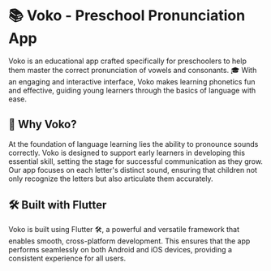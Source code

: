 # 📚 Voko - Preschool Pronunciation App
Voko is an educational app crafted specifically for preschoolers to help them master the correct pronunciation of vowels and consonants. 🎓 With an engaging and interactive interface, Voko makes learning phonetics fun and effective, guiding young learners through the basics of language with ease.

## 🧠 Why Voko?
At the foundation of language learning lies the ability to pronounce sounds correctly. Voko is designed to support early learners in developing this essential skill, setting the stage for successful communication as they grow. Our app focuses on each letter's distinct sound, ensuring that children not only recognize the letters but also articulate them accurately.

## 🛠 Built with Flutter
Voko is built using Flutter 🛠️, a powerful and versatile framework that enables smooth, cross-platform development. This ensures that the app performs seamlessly on both Android and iOS devices, providing a consistent experience for all users.
